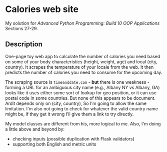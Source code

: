 # Calories web site 

My solution for *Advanced Python Programming: Build 10 OOP Applications* Sections 27-29.  

## Description
One-page toy web app to calculate the number of calories you need based on some of your body characteristics (height, weight, age) and local (city, country).  It scrapes the temperature of your locale from the web.  It then predicts the number of calories you need to consume for the upcoming day.

The scraping source is `timeanddate.com` - **but** there is one weakness - forming a URL for an ambiguous city name (e.g., Albany NY vs Albany, GA) looks like it uses either some sort of lookup for geo position, or it can use postal code in some countries.  But none of this appears to be document.  Ardit depends only on (city, country),  So I'm going to allow the same limitation.  I'm also not going to check for whatever the valid country name might be, if they get it wrong I'll give them a link to try directly.

My model classes are different from his, more logical to me.  Also, I'm doing a little above and beyond by:
  - checking inputs (possible duplication with Flask validators)
  - supporting both English and metric units
